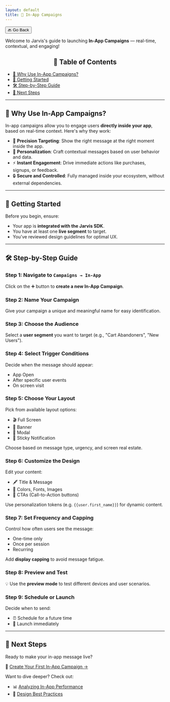 ```yaml
---
layout: default
title: 🧩 In-App Campaigns
---
```


<button onclick="window.history.back()">🔙 Go Back</button>

Welcome to Jarvis's guide to launching **In-App Campaigns** — real-time, contextual, and engaging!

<aside class="toc">
  <h2 style="text-align: center;">📑 Table of Contents</h2>
  <ul>
    <li><a href="#-why-use-in-app-campaigns">🎯 Why Use In-App Campaigns?</a></li>
    <li><a href="#-getting-started">🚀 Getting Started</a></li>
    <li><a href="#-step-by-step-guide">🛠️ Step-by-Step Guide</a></li>
    <li><a href="#-next-steps">🚀 Next Steps</a></li>
  </ul>
</aside>

---

## 🎯 Why Use In-App Campaigns?

In-app campaigns allow you to engage users **directly inside your app**, based on real-time context. Here's why they work:

- 📍 **Precision Targeting**: Show the right message at the right moment inside the app.
- 🧠 **Personalization**: Craft contextual messages based on user behavior and data.
- ⚡ **Instant Engagement**: Drive immediate actions like purchases, signups, or feedback.
- 🔒 **Secure and Controlled**: Fully managed inside your ecosystem, without external dependencies.

---

## 🚀 Getting Started

Before you begin, ensure:

- Your app is **integrated with the Jarvis SDK**.
- You have at least one **live segment** to target.
- You’ve reviewed design guidelines for optimal UX.

---

## 🛠️ Step-by-Step Guide

### **Step 1**: Navigate to `Campaigns → In-App`  
Click on the ➕ button to **create a new In-App Campaign**.

### **Step 2**: Name Your Campaign  
Give your campaign a unique and meaningful name for easy identification.

### **Step 3**: Choose the Audience  
Select a **user segment** you want to target (e.g., "Cart Abandoners", "New Users").

### **Step 4**: Select Trigger Conditions  
Decide when the message should appear:
- App Open
- After specific user events
- On screen visit

### **Step 5**: Choose Your Layout  
Pick from available layout options:
- 🎬 Full Screen
- 📏 Banner
- 🔔 Modal
- 🧾 Sticky Notification

Choose based on message type, urgency, and screen real estate.

### **Step 6**: Customize the Design  
Edit your content:
- 🖋️ Title & Message
- 🎨 Colors, Fonts, Images
- 🔗 CTAs (Call-to-Action buttons)

Use personalization tokens (e.g. `{{user.first_name}}`) for dynamic content.

### **Step 7**: Set Frequency and Capping  
Control how often users see the message:
- One-time only
- Once per session
- Recurring

Add **display capping** to avoid message fatigue.

### **Step 8**: Preview and Test  
💡 Use the **preview mode** to test different devices and user scenarios.

### **Step 9**: Schedule or Launch  
Decide when to send:
- ⏰ Schedule for a future time
- 🚀 Launch immediately

---

## 🚀 Next Steps

Ready to make your in-app message live?

🎯 [Create Your First In-App Campaign →](./creating-in-app-campaigns.html)

Want to dive deeper? Check out:
- 📊 [Analyzing In-App Performance](./analyzing-in-app-campaigns.html)
- 🎨 [Design Best Practices](./in-app-design-guide.html)
